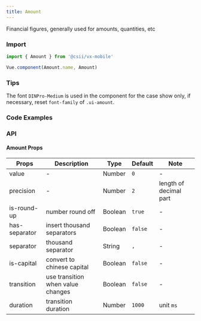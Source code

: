 ```yaml
---
title: Amount
---
```


Financial figures, generally used for amounts, quantities, etc

### Import

```javascript
import { Amount } from '@csii/vx-mobile'

Vue.component(Amount.name, Amount)
```

### Tips

The font `DINPro-Medium` is used in the component for the case show only, if necessary, reset `font-family` of `.ui-amount`.

### Code Examples
<!-- DEMO -->

### API

#### Amount Props
| Props | Description | Type | Default | Note |
|----|-----|------|------|------|
|value|-|Number|`0`|-|
|precision|-|Number|`2`|length of decimal part|
|is-round-up|number round off|Boolean|`true`|-|
|has-separator|insert thousand separators|Boolean|`false`|-|
|separator|thousand separator|String|`,`|-|
|is-capital|convert to chinese capital|Boolean|`false`|-|
|transition|use transition when value changes|Boolean|`false`|-|
|duration|transition duration|Number|`1000`|unit `ms`|
